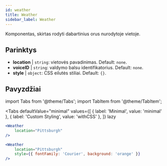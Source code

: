 ```yaml
---
id: weather 
title: Weather
sidebar_label: Weather
---
```


Komponentas, skirtas rodyti dabartinius orus nurodytoje vietoje.

## Parinktys

* __location__ | `string`: vietovės pavadinimas. Default: `none`.
* __voiceID__ | `string`: valdymo balsu identifikatorius. Default: `none`.
* __style__ | `object`: CSS eilutės stiliai. Default: `{}`.


## Pavyzdžiai

import Tabs from '@theme/Tabs';
import TabItem from '@theme/TabItem';

<Tabs
    defaultValue="minimal"
    values={[
        { label: 'Minimal', value: 'minimal' },
        { label: 'Custom Styling', value: 'withCSS' },
    ]}
    lazy
>
<TabItem value="minimal">

```jsx live
<Weather
    location="Pittsburgh"
/>
```

</TabItem>

<TabItem value="withCSS">

```jsx live
<Weather
    location="Pittsburgh"
    style={{ fontFamily: 'Courier', background: 'orange' }}
/>
```

</TabItem>

</Tabs>



